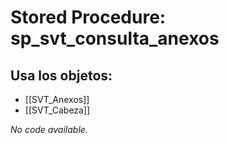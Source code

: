 # Stored Procedure: sp_svt_consulta_anexos

## Usa los objetos:
- [[SVT_Anexos]]
- [[SVT_Cabeza]]

*No code available.*
